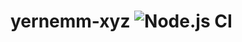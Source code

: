 # yernemm-xyz ![Node.js CI](https://github.com/Yernemm/yernemm-xyz/workflows/Node.js%20CI/badge.svg)
